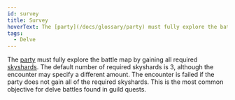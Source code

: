 ```yaml
---
id: survey
title: Survey
hoverText: The [party](/docs/glossary/party) must fully explore the battle map by gaining all required [skyshards](/docs/glossary/skyshard). The default number of required skyshards is 3, although the encounter may specify a different amount.
tags:
  - Delve
---
```


The [party](/docs/glossary/party) must fully explore the battle map by gaining all required [skyshards](/docs/glossary/skyshard). The default number of required skyshards is 3, although the encounter may specify a different amount. The encounter is failed if the party does not gain all of the required skyshards. This is the most common objective for delve battles found in guild quests.
